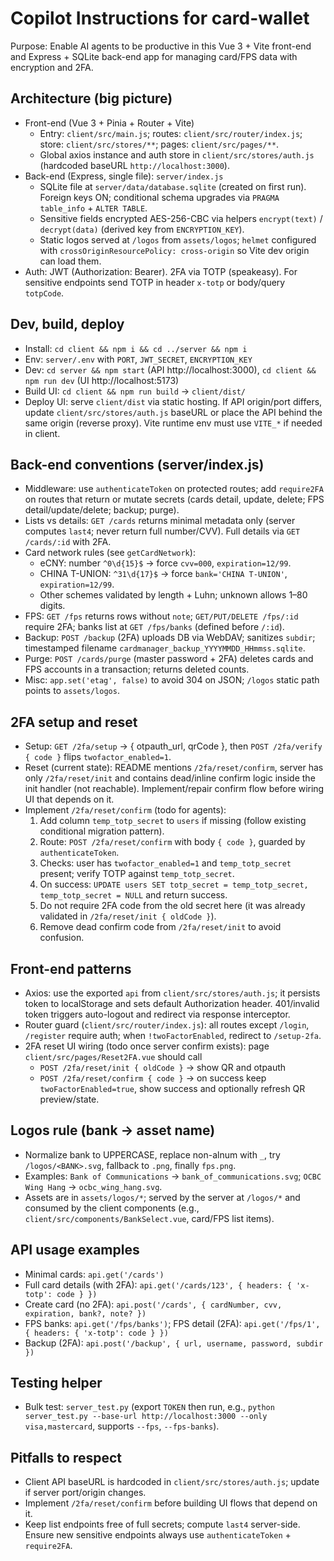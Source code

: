 # Copilot Instructions for card-wallet

Purpose: Enable AI agents to be productive in this Vue 3 + Vite front-end and Express + SQLite back-end app for managing card/FPS data with encryption and 2FA.

## Architecture (big picture)
- Front-end (Vue 3 + Pinia + Router + Vite)
  - Entry: `client/src/main.js`; routes: `client/src/router/index.js`; store: `client/src/stores/**`; pages: `client/src/pages/**`.
  - Global axios instance and auth store in `client/src/stores/auth.js` (hardcoded baseURL `http://localhost:3000`).
- Back-end (Express, single file): `server/index.js`
  - SQLite file at `server/data/database.sqlite` (created on first run). Foreign keys ON; conditional schema upgrades via `PRAGMA table_info` + `ALTER TABLE`.
  - Sensitive fields encrypted AES-256-CBC via helpers `encrypt(text)` / `decrypt(data)` (derived key from `ENCRYPTION_KEY`).
  - Static logos served at `/logos` from `assets/logos`; `helmet` configured with `crossOriginResourcePolicy: cross-origin` so Vite dev origin can load them.
- Auth: JWT (Authorization: Bearer). 2FA via TOTP (speakeasy). For sensitive endpoints send TOTP in header `x-totp` or body/query `totpCode`.

## Dev, build, deploy
- Install: `cd client && npm i && cd ../server && npm i`
- Env: `server/.env` with `PORT`, `JWT_SECRET`, `ENCRYPTION_KEY`
- Dev: `cd server && npm start` (API http://localhost:3000), `cd client && npm run dev` (UI http://localhost:5173)
- Build UI: `cd client && npm run build` -> `client/dist/`
- Deploy UI: serve `client/dist` via static hosting. If API origin/port differs, update `client/src/stores/auth.js` baseURL or place the API behind the same origin (reverse proxy). Vite runtime env must use `VITE_*` if needed in client.

## Back-end conventions (server/index.js)
- Middleware: use `authenticateToken` on protected routes; add `require2FA` on routes that return or mutate secrets (cards detail, update, delete; FPS detail/update/delete; backup; purge).
- Lists vs details: `GET /cards` returns minimal metadata only (server computes `last4`; never return full number/CVV). Full details via `GET /cards/:id` with 2FA.
- Card network rules (see `getCardNetwork`):
  - eCNY: number `^0\d{15}$` -> force `cvv=000`, `expiration=12/99`.
  - CHINA T-UNION: `^31\d{17}$` -> force `bank='CHINA T-UNION'`, `expiration=12/99`.
  - Other schemes validated by length + Luhn; unknown allows 1–80 digits.
- FPS: `GET /fps` returns rows without `note`; `GET/PUT/DELETE /fps/:id` require 2FA; banks list at `GET /fps/banks` (defined before `/:id`).
- Backup: `POST /backup` (2FA) uploads DB via WebDAV; sanitizes `subdir`; timestamped filename `cardmanager_backup_YYYYMMDD_HHmmss.sqlite`.
- Purge: `POST /cards/purge` (master password + 2FA) deletes cards and FPS accounts in a transaction; returns deleted counts.
- Misc: `app.set('etag', false)` to avoid 304 on JSON; `/logos` static path points to `assets/logos`.

## 2FA setup and reset
- Setup: `GET /2fa/setup` -> { otpauth_url, qrCode }, then `POST /2fa/verify { code }` flips `twofactor_enabled=1`.
- Reset (current state): README mentions `/2fa/reset/confirm`, server has only `/2fa/reset/init` and contains dead/inline confirm logic inside the init handler (not reachable). Implement/repair confirm flow before wiring UI that depends on it.
- Implement `/2fa/reset/confirm` (todo for agents):
  1) Add column `temp_totp_secret` to `users` if missing (follow existing conditional migration pattern).
  2) Route: `POST /2fa/reset/confirm` with body `{ code }`, guarded by `authenticateToken`.
  3) Checks: user has `twofactor_enabled=1` and `temp_totp_secret` present; verify TOTP against `temp_totp_secret`.
  4) On success: `UPDATE users SET totp_secret = temp_totp_secret, temp_totp_secret = NULL` and return success.
  5) Do not require 2FA code from the old secret here (it was already validated in `/2fa/reset/init { oldCode }`).
  6) Remove dead confirm code from `/2fa/reset/init` to avoid confusion.

## Front-end patterns
- Axios: use the exported `api` from `client/src/stores/auth.js`; it persists token to localStorage and sets default Authorization header. 401/invalid token triggers auto-logout and redirect via response interceptor.
- Router guard (`client/src/router/index.js`): all routes except `/login`, `/register` require auth; when `!twoFactorEnabled`, redirect to `/setup-2fa`.
- 2FA reset UI wiring (todo once server confirm exists): page `client/src/pages/Reset2FA.vue` should call
  - `POST /2fa/reset/init { oldCode }` -> show QR and otpauth
  - `POST /2fa/reset/confirm { code }` -> on success keep `twoFactorEnabled=true`, show success and optionally refresh QR preview/state.

## Logos rule (bank -> asset name)
- Normalize bank to UPPERCASE, replace non-alnum with `_`, try `/logos/<BANK>.svg`, fallback to `.png`, finally `fps.png`.
- Examples: `Bank of Communications` -> `bank_of_communications.svg`; `OCBC Wing Hang` -> `ocbc_wing_hang.svg`.
- Assets are in `assets/logos/*`; served by the server at `/logos/*` and consumed by the client components (e.g., `client/src/components/BankSelect.vue`, card/FPS list items).

## API usage examples
- Minimal cards: `api.get('/cards')`
- Full card details (with 2FA): `api.get('/cards/123', { headers: { 'x-totp': code } })`
- Create card (no 2FA): `api.post('/cards', { cardNumber, cvv, expiration, bank?, note? })`
- FPS banks: `api.get('/fps/banks')`; FPS detail (2FA): `api.get('/fps/1', { headers: { 'x-totp': code } })`
- Backup (2FA): `api.post('/backup', { url, username, password, subdir })`

## Testing helper
- Bulk test: `server_test.py` (export `TOKEN` then run, e.g., `python server_test.py --base-url http://localhost:3000 --only visa,mastercard`, supports `--fps`, `--fps-banks`).

## Pitfalls to respect
- Client API baseURL is hardcoded in `client/src/stores/auth.js`; update if server port/origin changes.
- Implement `/2fa/reset/confirm` before building UI flows that depend on it.
- Keep list endpoints free of full secrets; compute `last4` server-side. Ensure new sensitive endpoints always use `authenticateToken` + `require2FA`.
